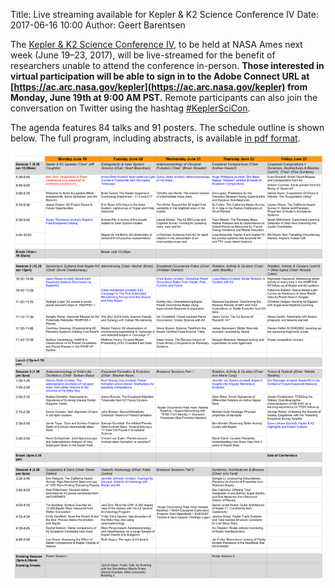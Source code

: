 Title: Live streaming available for Kepler & K2 Science Conference IV
Date: 2017-06-16 10:00
Author: Geert Barentsen

The [Kepler & K2 Science Conference IV](/scicon4),
to be held at NASA Ames next week (June 19–23, 2017),
will be live-streamed for the benefit of researchers unable to attend
the conference in-person.
**Those interested in virtual participation will be able to sign
in to the Adobe Connect URL at [https://ac.arc.nasa.gov/kepler](https://ac.arc.nasa.gov/kepler) from Monday, June 19th at 9:00 AM PST.**
Remote participants can also join the conversation on Twitter
using the hashtag [#KeplerSciCon](https://twitter.com/search?q=%23KeplerSciCon).

The agenda features 84 talks and 91 posters. The schedule outline is shown below. The full program, including abstracts, is available [in pdf format](data/KeplerK2SciConIV_Program_v3_online.pdf).

<a href="images/scicon2017-program.png"><img src="images/scicon2017-program.png" /></a>
